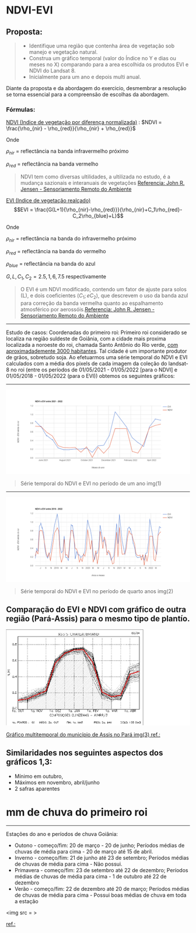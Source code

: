 # NDVI-EVI


## Proposta:
>- Identifique uma região que contenha área de vegetação sob manejo e vegetação natural.
>- Construa um gráfico temporal (valor do Índice no Y e dias ou meses no X) comparando para a area escolhida os produtos EVI e NDVI do Landsat 8.
>- Inicialmente para um ano e depois multi anual.

Diante da proposta e da abordagem do exercicio, desmembrar a resolução se torna essencial para a compreensão de escolhas da abordagem.


### Fórmulas:
[NDVI (Indice de vegetação por diferença normalizada)](https://en.wikipedia.org/wiki/Normalized_difference_vegetation_index) : $NDVI = \frac{\rho_{nir} - \rho_{red}}{\rho_{nir} + \rho_{red}}$

Onde 

$\rho_{nir}$ = reflectância na banda infravermelho próximo

$\rho_{red}$ = reflectância na banda vermelho

> NDVI tem como diversas ultilidades, a ultilizada no estudo, é a mudança sazionais e interanuais de vegetações 
[Referencia: John R. Jensen - Sensoriamento Remoto do Ambiente ](https://libgen.is/book/index.php?md5=231A0EB2C386CB0B55510D6DC1CC269F)

[EVI (Indice de vegetação realçado)](https://en.wikipedia.org/wiki/Enhanced_vegetation_index)$$EVI = \frac{G(L+1){\rho_{nir}-\rho_{red}}}{\rho_{nir}+C_1\rho_{red}-C_2\rho_{blue}+L}$$

Onde

$\rho_{nir}$ = reflectância na banda do infravermelho próximo

$\rho_{red}$ = reflectância na banda do vermelho

$\rho_{blue}$ = reflectância na banda do azul

$G, L, C_1, C_2 = 2.5, 1, 6, 7.5$
respectivamente

>O EVI é um NDVI modificado, contendo um fator de ajuste para solos (L), e dois coeficientes $(C_1; e C_2)$,
>que descrevem o uso da banda azul para correção da banda vermelha quanto ao espalhamento atmosférico por aerossóis.[Referencia: John R. Jensen - Sensoriamento Remoto do Ambiente](https://libgen.is/book/index.php?md5=231A0EB2C386CB0B55510D6DC1CC269F)

---

Estudo de casos:
Coordenadas do primeiro roi:
Primeiro roi considerado se localiza na região suldeste de Goiânia, com a cidade mais proxima localizada a noroeste do roi, chamada Santo Antônio do Rio verde, [com aproximadademente 3000 habitantes](https://pt.wikipedia.org/wiki/Santo_Antônio_do_Rio_Verde). Tal cidade é um importante produtor de grãos, sobretudo soja. Ao efetuarmos uma série temporal do NDVI e EVI calculados com a média dos pixels de cada imagem da coleção do landsat-8 no roi (entre os períodos de 01/05/2021 - 01/05/2022 [para o NDVI] e 01/05/2018 - 01/05/2022 (para o EVI)) obtemos os seguintes gráficos:

---
<img src = "ee-chart (4).png">

> Série temporal do NDVI e EVI no período de um ano img(1)

---
<img src = "ee-chart (3).png">

> Série temporal do NDVI e EVI no período de quarto anos img(2)


## Comparação do EVI e NDVI com gráfico de outra região (Pará-Assis) para o mesmo tipo de plantío.
<img src = "Figura-2-Perfis-do-NDVI-de-areas-de-soja-no-municipio-de-Assis-Chateaubriand.png">

[Gráfico multitemporal do município de Assis no Pará img(3) ref.:](https://www.researchgate.net/publication/228436582_Uso_de_perfis_multi-tempoais_de_NDVIAVHRR_no_acompanhamento_da_cultura_da_soja_no_oeste_do_Parana)

## Similaridades nos seguintes aspectos dos gráficos 1,3:
* Mínimo em outubro,
* Máximos em novembro, abril/junho
* 2 safras aparentes

# mm de chuva do primeiro roi
---
Estações do ano e períodos de chuva Goiânia:
* Outono - começo/fim: 20 de março - 20 de junho; Períodos médias de chuvas de média para cima - 20 de março até 15 de abril.
* Inverno - começo/fim: 21 de junho até 23 de setembro; Períodos médias de chuvas de média para cima - Não possui.
* Primavera - começo/fim: 23 de setembro até 22 de dezembro; Períodos médias de chuvas de média para cima - 1 de outubro até 22 de dezembro
* Verão - começo/fim: 22 de dezembro até 20 de março; Períodos médias de chuvas de média para cima - Possui boas médias de chuva em toda a estação

<img src = >

[ref.:](https://pt.weatherspark.com/y/29864/Clima-característico-em-Goiás-Brasil-durante-o-ano)

